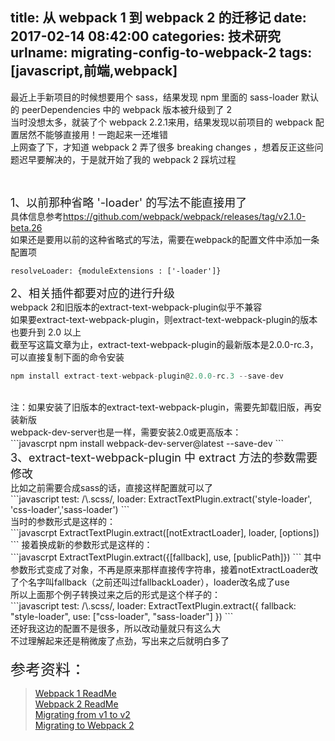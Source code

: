 title: 从 webpack 1 到 webpack 2 的迁移记
date: 2017-02-14 08:42:00
categories: 技术研究
urlname: migrating-config-to-webpack-2
tags: [javascript,前端,webpack]
---
最近上手新项目的时候想要用个 sass，结果发现 npm 里面的 sass-loader 默认的 peerDependencies 中的 webpack 版本被升级到了 2<br />
当时没想太多，就装了个 webpack 2.2.1来用，结果发现以前项目的 webpack 配置居然不能够直接用！一跑起来一还堆错<br />
上网查了下，才知道 webpack 2 弄了很多 breaking changes ，想着反正这些问题迟早要解决的，于是就开始了我的 webpack 2 踩坑过程<br />
<!--more--> <br />
<span style="font-size:18px;">1、以前那种省略 '-loader' 的写法不能直接用了</span><br />
具体信息参考<a href="https://github.com/webpack/webpack/releases/tag/v2.1.0-beta.26" target="_blank">https://github.com/webpack/webpack/releases/tag/v2.1.0-beta.26</a><br />
如果还是要用以前的这种省略式的写法，需要在webpack的配置文件中添加一条配置项<br />
```javascrpt
resolveLoader: {moduleExtensions : ['-loader']}
```
<span style="font-size:18px;">2、相关插件都要对应的进行升级</span><br />
webpack 2和旧版本的extract-text-webpack-plugin似乎不兼容<br />
如果要extract-text-webpack-plugin，则extract-text-webpack-plugin的版本也要升到 2.0 以上<br />
截至写这篇文章为止，extract-text-webpack-plugin的最新版本是2.0.0-rc.3，可以直接复制下面的命令安装<br />
```javascript
npm install extract-text-webpack-plugin@2.0.0-rc.3 --save-dev
```
<br />
注：如果安装了旧版本的extract-text-webpack-plugin，需要先卸载旧版，再安装新版<br />
<span style="font-size:14px;">webpack-dev-server也是一样，需要安装2.0或更高版本：</span><br />
```javascrpt
npm install webpack-dev-server@latest --save-dev
```
<br />
<span style="font-size:18px;">3、extract-text-webpack-plugin 中 extract 方法的参数需要修改</span><br />
比如之前需要合成sass的话，直接这样配置就可以了<br />
```javascript
test: /\.scss/,
loader: ExtractTextPlugin.extract('style-loader', 'css-loader','sass-loader')
```
<br />
当时的参数形式是这样的：<br />
```javascrpt
ExtractTextPlugin.extract([notExtractLoader], loader, [options])
```
接着换成新的参数形式是这样的：<br />
```javascrpt
ExtractTextPlugin.extract({[fallback], use, [publicPath]})
```
其中参数形式变成了对象，不再是原来那样直接传字符串，接着notExtractLoader改了个名字叫fallback（之前还叫过fallbackLoader），loader改名成了use<br />
所以上面那个例子转换过来之后的形式是这个样子的：<br />
```javascript
test: /\.scss/,
loader: ExtractTextPlugin.extract({
      fallback: "style-loader",
      use: ["css-loader", "sass-loader"]
})
```
<br />
还好我这边的配置不是很多，所以改动量就只有这么大<br />
不过理解起来还是稍微废了点劲，写出来之后就明白多了<br />
<br />
<span style="font-size:24px;">参考资料：</span><br />
<blockquote>
	<a href="https://github.com/webpack-contrib/extract-text-webpack-plugin/blob/webpack-1/README.md" target="_blank">Webpack 1 ReadMe<br />
</a><a href="https://github.com/webpack-contrib/extract-text-webpack-plugin/blob/master/README.md" target="_blank">Webpack 2 ReadMe<br />
</a><a href="https://webpack.js.org/guides/migrating/" target="_blank">Migrating from v1 to v2<br />
</a><a href="http://javascriptplayground.com/blog/2016/10/moving-to-webpack-2/" target="_blank">Migrating to Webpack 2</a> 
</blockquote>
<br />